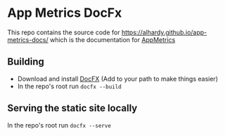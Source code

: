 # App Metrics DocFx
This repo contains the source code for https://alhardy.github.io/app-metrics-docs/ which is the documentation for [AppMetrics](https://github.com/alhardy/AppMetrics)

## Building

- Download and install [DocFX](https://github.com/dotnet/docfx/releases) (Add to your path to make things easier)
- In the repo's root run `docfx --build`

## Serving the static site locally

In the repo's root run `docfx --serve`


